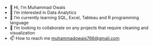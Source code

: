- 👋 Hi, I’m Muhammad Owais
- 👀 I’m interested in Data Analytics
- 🌱 I’m currently learning SQL, Excel, Tableau and R programming language
- 💞️ I’m looking to collaborate on any projects that require cleaning and visualization
- 📫 How to reach me muhammadowais766@gmail.com

<!---
MuhammadOwais766/MuhammadOwais766 is a ✨ special ✨ repository because its `README.md` (this file) appears on your GitHub profile.
You can click the Preview link to take a look at your changes.
--->
